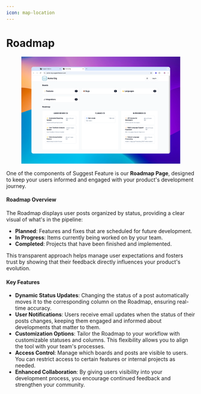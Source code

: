 ```yaml
---
icon: map-location
---
```


# Roadmap

<figure><img src="../../.gitbook/assets/image (1) (1) (1) (1) (1) (1).png" alt=""><figcaption></figcaption></figure>

One of the components of Suggest Feature is our **Roadmap Page**, designed to keep your users informed and engaged with your product's development journey.

#### **Roadmap Overview**

The Roadmap displays user posts organized by status, providing a clear visual of what's in the pipeline:

* **Planned**: Features and fixes that are scheduled for future development.
* **In Progress**: Items currently being worked on by your team.
* **Completed**: Projects that have been finished and implemented.

This transparent approach helps manage user expectations and fosters trust by showing that their feedback directly influences your product's evolution.

#### **Key Features**

* **Dynamic Status Updates**: Changing the status of a post automatically moves it to the corresponding column on the Roadmap, ensuring real-time accuracy.
* **User Notifications**: Users receive email updates when the status of their posts changes, keeping them engaged and informed about developments that matter to them.
* **Customization Options**: Tailor the Roadmap to your workflow with customizable statuses and columns. This flexibility allows you to align the tool with your team's processes.
* **Access Control**: Manage which boards and posts are visible to users. You can restrict access to certain features or internal projects as needed.
* **Enhanced Collaboration**: By giving users visibility into your development process, you encourage continued feedback and strengthen your community.
